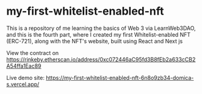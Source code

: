 # my-first-whitelist-enabled-nft
This is a repository of me learning the basics of Web 3 via LearnWeb3DAO, and this is the fourth part, where I created my first Whitelist-enabled NFT (ERC-721), along with the NFT's website, built using React and Next js

View the contract on https://rinkeby.etherscan.io/address/0xc072446aC95fd3B8fEb2a633cCB2A54ffa1Eac89

Live demo site: https://my-first-whitelist-enabled-nft-6n8o9zb34-domica-s.vercel.app/
